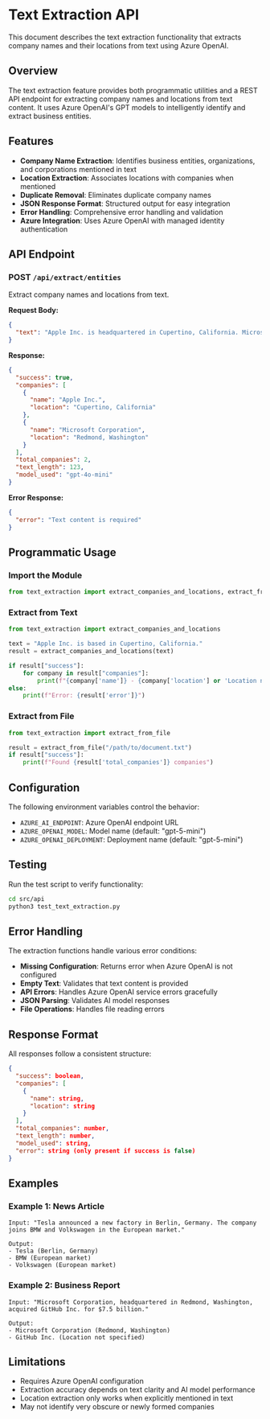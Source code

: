 # Text Extraction API

This document describes the text extraction functionality that extracts company names and their locations from text using Azure OpenAI.

## Overview

The text extraction feature provides both programmatic utilities and a REST API endpoint for extracting company names and locations from text content. It uses Azure OpenAI's GPT models to intelligently identify and extract business entities.

## Features

- **Company Name Extraction**: Identifies business entities, organizations, and corporations mentioned in text
- **Location Extraction**: Associates locations with companies when mentioned
- **Duplicate Removal**: Eliminates duplicate company names
- **JSON Response Format**: Structured output for easy integration
- **Error Handling**: Comprehensive error handling and validation
- **Azure Integration**: Uses Azure OpenAI with managed identity authentication

## API Endpoint

### POST `/api/extract/entities`

Extract company names and locations from text.

**Request Body:**
```json
{
  "text": "Apple Inc. is headquartered in Cupertino, California. Microsoft Corporation is based in Redmond, Washington."
}
```

**Response:**
```json
{
  "success": true,
  "companies": [
    {
      "name": "Apple Inc.",
      "location": "Cupertino, California"
    },
    {
      "name": "Microsoft Corporation",
      "location": "Redmond, Washington"
    }
  ],
  "total_companies": 2,
  "text_length": 123,
  "model_used": "gpt-4o-mini"
}
```

**Error Response:**
```json
{
  "error": "Text content is required"
}
```

## Programmatic Usage

### Import the Module

```python
from text_extraction import extract_companies_and_locations, extract_from_file
```

### Extract from Text

```python
from text_extraction import extract_companies_and_locations

text = "Apple Inc. is based in Cupertino, California."
result = extract_companies_and_locations(text)

if result["success"]:
    for company in result["companies"]:
        print(f"{company['name']} - {company['location'] or 'Location not specified'}")
else:
    print(f"Error: {result['error']}")
```

### Extract from File

```python
from text_extraction import extract_from_file

result = extract_from_file("/path/to/document.txt")
if result["success"]:
    print(f"Found {result['total_companies']} companies")
```

## Configuration

The following environment variables control the behavior:

- `AZURE_AI_ENDPOINT`: Azure OpenAI endpoint URL
- `AZURE_OPENAI_MODEL`: Model name (default: "gpt-5-mini")
- `AZURE_OPENAI_DEPLOYMENT`: Deployment name (default: "gpt-5-mini")

## Testing

Run the test script to verify functionality:

```bash
cd src/api
python3 test_text_extraction.py
```

## Error Handling

The extraction functions handle various error conditions:

- **Missing Configuration**: Returns error when Azure OpenAI is not configured
- **Empty Text**: Validates that text content is provided
- **API Errors**: Handles Azure OpenAI service errors gracefully
- **JSON Parsing**: Validates AI model responses
- **File Operations**: Handles file reading errors

## Response Format

All responses follow a consistent structure:

```json
{
  "success": boolean,
  "companies": [
    {
      "name": string,
      "location": string
    }
  ],
  "total_companies": number,
  "text_length": number,
  "model_used": string,
  "error": string (only present if success is false)
}
```

## Examples

### Example 1: News Article
```
Input: "Tesla announced a new factory in Berlin, Germany. The company joins BMW and Volkswagen in the European market."

Output:
- Tesla (Berlin, Germany)
- BMW (European market)
- Volkswagen (European market)
```

### Example 2: Business Report
```
Input: "Microsoft Corporation, headquartered in Redmond, Washington, acquired GitHub Inc. for $7.5 billion."

Output:
- Microsoft Corporation (Redmond, Washington)
- GitHub Inc. (Location not specified)
```

## Limitations

- Requires Azure OpenAI configuration
- Extraction accuracy depends on text clarity and AI model performance
- Location extraction only works when explicitly mentioned in text
- May not identify very obscure or newly formed companies